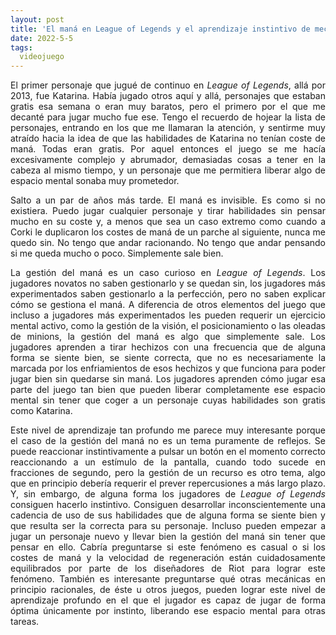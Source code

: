 ```yaml
---
layout: post
title: 'El maná en League of Legends y el aprendizaje instintivo de mecánicas de juego'
date: 2022-5-5
tags:
  videojuego
---
```

<p style='text-align: justify;'>El primer personaje que jugué de continuo en <i>League of Legends</i>, allá por 2013, fue Katarina. Había jugado otros aquí y allá, personajes que estaban gratis esa semana o eran muy baratos, pero el primero por el que me decanté para jugar mucho fue ese. Tengo el recuerdo de hojear la lista de personajes, entrando en los que me llamaran la atención, y sentirme muy atraído hacia la idea de que las habilidades de Katarina no tenían coste de maná. Todas eran gratis. Por aquel entonces el juego se me hacía excesivamente complejo y abrumador, demasiadas cosas a tener en la cabeza al mismo tiempo, y un personaje que me permitiera liberar algo de espacio mental sonaba muy prometedor.</p>

<p style='text-align: justify;'>Salto a un par de años más tarde. El maná es invisible. Es como si no existiera. Puedo jugar cualquier personaje y tirar habilidades sin pensar mucho en su coste y, a menos que sea un caso extremo como cuando a Corki le duplicaron los costes de maná de un parche al siguiente, nunca me quedo sin. No tengo que andar racionando. No tengo que andar pensando si me queda mucho o poco. Simplemente sale bien. </p>

<p style='text-align: justify;'>La gestión del maná es un caso curioso en <i>League of Legends</i>. Los jugadores novatos no saben gestionarlo y se quedan sin, los jugadores más experimentados saben gestionarlo a la perfección, pero no saben explicar cómo se gestiona el maná. A diferencia de otros elementos del juego que incluso a jugadores más experimentados les pueden requerir un ejercicio mental activo, como la gestión de la visión, el posicionamiento o las oleadas de minions, la gestión del maná es algo que simplemente sale. Los jugadores aprenden a tirar hechizos con una frecuencia que de alguna forma se siente bien, se siente correcta, que no es necesariamente la marcada por los enfriamientos de esos hechizos y que funciona para poder jugar bien sin quedarse sin maná. Los jugadores aprenden cómo jugar esa parte del juego tan bien que pueden liberar completamente ese espacio mental sin tener que coger a un personaje cuyas habilidades son gratis como Katarina.</p>

<p style='text-align: justify;'>Este nivel de aprendizaje tan profundo me parece muy interesante porque el caso de la gestión del maná no es un tema puramente de reflejos. Se puede reaccionar instintivamente a pulsar un botón en el momento correcto reaccionando a un estímulo de la pantalla, cuando todo sucede en fracciones de segundo, pero la gestión de un recurso es otro tema, algo que en principio debería requerir el prever repercusiones a más largo plazo. Y, sin embargo, de alguna forma los jugadores de <i>League of Legends</i> consiguen hacerlo instintivo. Consiguen desarrollar inconscientemente una cadencia de uso de sus habilidades que de alguna forma se siente bien y que resulta ser la correcta para su personaje. Incluso pueden empezar a jugar un personaje nuevo y llevar bien la gestión del maná sin tener que pensar en ello. Cabría preguntarse si este fenómeno es casual o si los costes de maná y la velocidad de regeneración están cuidadosamente equilibrados por parte de los diseñadores de Riot para lograr este fenómeno. También es interesante preguntarse qué otras mecánicas en principio racionales, de éste u otros juegos, pueden lograr este nivel de aprendizaje profundo en el que el jugador es capaz de jugar de forma óptima únicamente por instinto, liberando ese espacio mental para otras tareas.</p>
